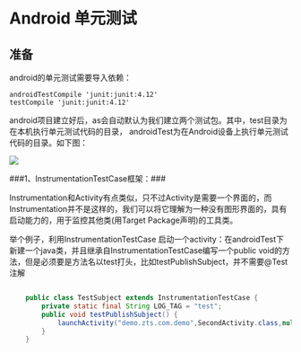 # Android 单元测试 #

## 准备 ##
android的单元测试需要导入依赖：

	androidTestCompile 'junit:junit:4.12'
	testCompile 'junit:junit:4.12'

android项目建立好后，as会自动默认为我们建立两个测试包。其中，test目录为在本机执行单元测试代码的目录， androidTest为在Android设备上执行单元测试代码的目录。如下图：

![](http://files.jb51.net/file_images/article/201608/201608141043313.png)


###1、InstrumentationTestCase框架：###

Instrumentation和Activity有点类似，只不过Activity是需要一个界面的，而Instrumentation并不是这样的，我们可以将它理解为一种没有图形界面的，具有启动能力的，用于监控其他类(用Target Package声明)的工具类。

举个例子，利用InstrumentationTestCase 启动一个activity：在androidTest下新建一个java类，并且继承自InstrumentationTestCase编写一个public void的方法，但是必须要是方法名以test打头，比如testPublishSubject，并不需要@Test注解

```java

	public class TestSubject extends InstrumentationTestCase {
  		private static final String LOG_TAG = "test";
 		public void testPublishSubject() {
    		launchActivity("demo.zts.com.demo",SecondActivity.class,null);
		}
	}

```